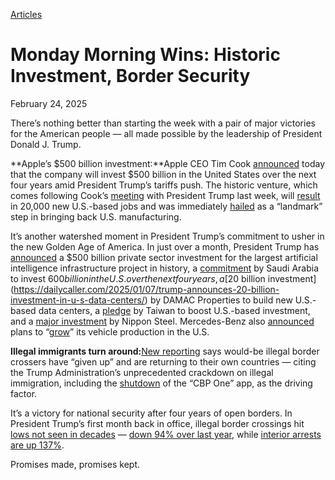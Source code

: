 [Articles](https://www.whitehouse.gov/articles/)

# 					Monday Morning Wins: Historic Investment, Border Security				

February 24, 2025

There’s nothing better than starting the week with a pair of major victories for the American people — all made possible by the leadership of President Donald J. Trump.

**Apple’s $500 billion investment:**Apple CEO Tim Cook [announced](https://www.apple.com/newsroom/2025/02/apple-will-spend-more-than-500-billion-usd-in-the-us-over-the-next-four-years/) today that the company will invest $500 billion in the United States over the next four years amid President Trump’s tariffs push. The historic venture, which comes following Cook’s [meeting](https://x.com/RapidResponse47/status/1893048920047018379) with President Trump last week, will [result](https://www.bloomberg.com/news/articles/2025-02-24/apple-says-it-will-add-20-000-jobs-spend-500-billion-produce-ai-servers-in-us) in 20,000 new U.S.-based jobs and was immediately [hailed](https://x.com/RapidResponse47/status/1894004915862655363) as a “landmark” step in bringing back U.S. manufacturing.

It’s another watershed moment in President Trump’s commitment to usher in the new Golden Age of America. In just over a month, President Trump has [announced](https://www.foxbusiness.com/politics/trump-announces-major-ai-infrastructure-investment) a $500 billion private sector investment for the largest artificial intelligence infrastructure project in history, a [commitment](https://apnews.com/article/saudi-arabia-us-investment-trump-6730a89f93b44ed8d705638f95700cbb) by Saudi Arabia to invest $600 billion in the U.S. over the next four years, a [$20 billion investment](https://dailycaller.com/2025/01/07/trump-announces-20-billion-investment-in-u-s-data-centers/) by DAMAC Properties to build new U.S.-based data centers, a [pledge](https://apnews.com/article/taiwan-president-tariffs-semiconductors-trump-616f3fbdb20b017c2d19bd1c18a570f1) by Taiwan to boost U.S.-based investment, and a [major investment](https://www.cbsnews.com/news/trump-considering-allowing-sale-of-u-s-steel-to-nippon-steel/) by Nippon Steel. Mercedes-Benz also [announced](https://www.foxbusiness.com/markets/mercedes-benz-ceo-signals-potential-more-us-investment) plans to “[grow](https://www.motor1.com/news/751309/mercedes-c-e-class-us-production/)” its vehicle production in the U.S.

**Illegal immigrants turn around:**[New reporting](https://apnews.com/article/panama-united-states-migration-trump-beb125ce0ecbebb2895ea9dd18c4c53b) says would-be illegal border crossers have “given up” and are returning to their own countries — citing the Trump Administration’s unprecedented crackdown on illegal immigration, including the [shutdown](https://www.cbp.gov/newsroom/national-media-release/cbp-removes-scheduling-functionality-cbp-one-app) of the “CBP One” app, as the driving factor.

It’s a victory for national security after four years of open borders. In President Trump’s first month back in office, illegal border crossings hit [lows not seen in decades](https://nypost.com/2025/02/13/us-news/illegal-border-crossings-hit-record-lows-could-be-on-track-for-levels-not-seen-for-60-years/) — [down 94% over last year](https://x.com/RapidResponse47/status/1892771191787508153), while [interior arrests are up 137%](https://x.com/TriciaOhio/status/1891631396214493594).

Promises made, promises kept.
